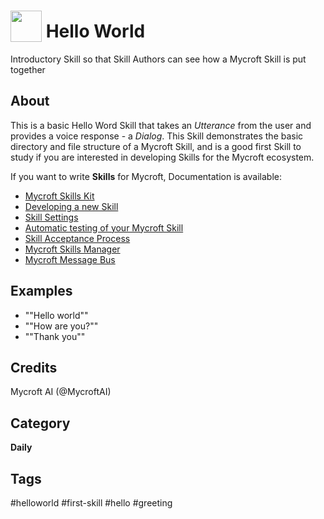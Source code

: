 # <img src='https://rawgithub.com/FortAwesome/Font-Awesome/master/advanced-options/raw-svg/solid/smile.svg ' card_color='#22a7f0' width='50' height='50' style='vertical-align:bottom'/> Hello World
Introductory Skill so that Skill Authors can see how a Mycroft Skill is put together

## About 
This is a basic Hello Word Skill that takes an _Utterance_ from the user and provides a voice response - a _Dialog_. This Skill demonstrates the basic directory and file structure of a Mycroft Skill, and is a good first Skill to study if you are interested in developing Skills for the Mycroft ecosystem. 

If you want to write **Skills** for Mycroft, Documentation is available: 

* [Mycroft Skills Kit](https://mycroft.ai/documentation/skills/msk/)
* [Developing a new Skill](https://mycroft.ai/documentation/skills/introduction-developing-skills/)
* [Skill Settings](https://mycroft.ai/documentation/skills/skill-settings/)
* [Automatic testing of your Mycroft Skill](https://mycroft.ai/documentation/skills/automatic-testing/)
* [Skill Acceptance Process](https://mycroft.ai/documentation/skills/skills-acceptance-process/)
* [Mycroft Skills Manager](https://mycroft.ai/documentation/msm/)
* [Mycroft Message Bus](https://mycroft.ai/documentation/message-bus/)

## Examples 
* ""Hello world""
* ""How are you?""
* ""Thank you""

## Credits 
Mycroft AI (@MycroftAI)

## Category
**Daily**

## Tags
#helloworld
#first-skill
#hello
#greeting
